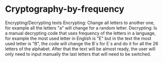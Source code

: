 # Cryptography-by-frequency
Encrypting/Decrypting texts
Encrypting: Change all letters to another one, for example all the letters "a" will change for a random letter.
Decrypting: Is a manual decrypting code that uses frequency of the letters in a language, for example the most used letter in English is "E" but in the text the most used letter is "B", the code will change the B´s for E´s and do it for all the 26 letters of the alphabet. After that the text will be almost ready, the user will only need to input manually the last letters that will need to be switched.
